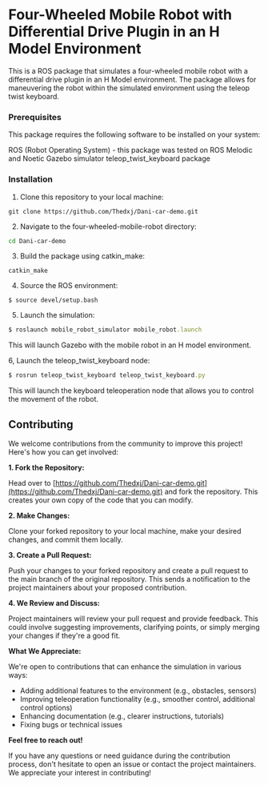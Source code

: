# Four-Wheeled Mobile Robot with Differential Drive Plugin in an H Model Environment
This is a ROS package that simulates a four-wheeled mobile robot with a differential drive plugin in an H Model environment. The package allows for maneuvering the robot within the simulated environment using the teleop twist keyboard.

### Prerequisites
This package requires the following software to be installed on your system:

ROS (Robot Operating System) - this package was tested on ROS Melodic and Noetic
Gazebo simulator
teleop_twist_keyboard package

### Installation

1. Clone this repository to your local machine:
```bash:
git clone https://github.com/Thedxj/Dani-car-demo.git
```

2. Navigate to the four-wheeled-mobile-robot directory:
```bash
cd Dani-car-demo
```

3. Build the package using catkin_make:
```bash:
catkin_make
```

4. Source the ROS environment:
```shell
$ source devel/setup.bash
```

5. Launch the simulation:
```ruby
$ roslaunch mobile_robot_simulator mobile_robot.launch
```
This will launch Gazebo with the mobile robot in an H model environment.

6, Launch the teleop_twist_keyboard node:
```ruby
$ rosrun teleop_twist_keyboard teleop_twist_keyboard.py
```
This will launch the keyboard teleoperation node that allows you to control the movement of the robot.
## Contributing

We welcome contributions from the community to improve this project! Here's how you can get involved:

**1. Fork the Repository:**

Head over to [https://github.com/Thedxj/Dani-car-demo.git](https://github.com/Thedxj/Dani-car-demo.git) and fork the repository. This creates your own copy of the code that you can modify.

**2. Make Changes:**

Clone your forked repository to your local machine, make your desired changes, and commit them locally. 

**3. Create a Pull Request:**

Push your changes to your forked repository and create a pull request to the main branch of the original repository. This sends a notification to the project maintainers about your proposed contribution.

**4. We Review and Discuss:**

Project maintainers will review your pull request and provide feedback. This could involve suggesting improvements, clarifying points, or simply merging your changes if they're a good fit.

**What We Appreciate:**

We're open to contributions that can enhance the simulation in various ways:

- Adding additional features to the environment (e.g., obstacles, sensors)
- Improving teleoperation functionality (e.g., smoother control, additional control options)
- Enhancing documentation (e.g., clearer instructions, tutorials)
- Fixing bugs or technical issues

**Feel free to reach out!**

If you have any questions or need guidance during the contribution process, don't hesitate to open an issue or contact the project maintainers. We appreciate your interest in contributing!
